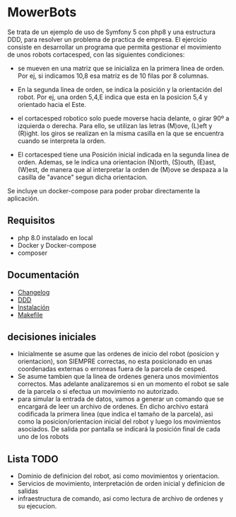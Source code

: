 # MowerBots
Se trata de un ejemplo de uso de Symfony 5 con php8 y una estructura DDD, para resolver un problema de practica de empresa.
El ejercicio consiste en desarrollar un programa que permita gestionar el movimiento de unos robots cortacesped, con las 
siguientes condiciones:

  * se mueven en una matriz que se inicializa en la primera linea de orden. Por ej, si indicamos 10,8 esa matriz es de 10 filas
por 8 columnas.

  * En la segunda linea de orden, se indica la posición y la orientación del robot. Por ej, una orden 5,4,E indica que esta en la
posicion 5,4 y orientado hacia el Este.

  * el cortacesped robotico solo puede moverse hacia delante, o girar 90º a izquierda o derecha. Para ello, se utilizan las letras
(M)ove, (L)eft y (R)ight. los giros se realizan en la misma casilla en la que se encuentra cuando se interpreta la orden.
  * El cortacesped tiene una Posición inicial indicada en la segunda linea de orden. Ademas, se le indica una orientacion (N)orth,
(S)outh, (E)ast, (W)est, de manera que al interpretar la orden de (M)ove se despaza a la casilla de "avance" segun dicha orientacion.

Se incluye un docker-compose para poder probar directamente la aplicación. 

## Requisitos
- php 8.0 instalado en local
- Docker y Docker-compose
- composer

## Documentación
- [Changelog](docs/0_CHANGELOG.md)
- [DDD](docs/1_DDD.md)
- [Instalación](docs/2_INSTALACION.md)
- [Makefile](docs/3_MAKEFILE.md)

## decisiones iniciales
  * Inicialmente se asume que las ordenes de inicio del robot (posicion y orientacion), son SIEMPRE correctas, no esta posicionado
en unas coordenadas externas o erroneas fuera de la parcela de cesped.
  * Se asume tambien que la linea de ordenes genera unos movimientos correctos. Mas adelante analizaremos si en un momento el
robot se sale de la parcela o si efectua un movimiento no autorizado.
  * para simular la entrada de datos, vamos a generar un comando que se encargará de leer un archivo de ordenes. En dicho archivo
estará codificada la primera linea (que indica el tamaño de la parcela), asi como la posicion/orientacion inicial del robot y luego los
movimientos asociados. De salida por pantalla se indicará la posición final de cada uno de los robots


## Lista TODO
- Dominio de definicion del robot, asi como movimientos y orientacion. 
- Servicios de movimiento, interpretación de orden inicial y definicion de salidas
- infraestructura de comando, asi como lectura de archivo de ordenes y su ejecucion.
